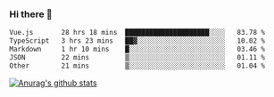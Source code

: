 ### Hi there 👋



<!--
**webB1an/webB1an** is a ✨ _special_ ✨ repository because its `README.md` (this file) appears on your GitHub profile.

Here are some ideas to get you started:

- 🔭 I’m currently working on ...
- 🌱 I’m currently learning ...
- 👯 I’m looking to collaborate on ...
- 🤔 I’m looking for help with ...
- 💬 Ask me about ...
- 📫 How to reach me: ...
- 😄 Pronouns: ...
- ⚡ Fun fact: ...
-->

<!--START_SECTION:waka-->

```txt
Vue.js       28 hrs 18 mins  █████████████████████░░░░   83.78 %
TypeScript   3 hrs 23 mins   ██▓░░░░░░░░░░░░░░░░░░░░░░   10.02 %
Markdown     1 hr 10 mins    █░░░░░░░░░░░░░░░░░░░░░░░░   03.46 %
JSON         22 mins         ▒░░░░░░░░░░░░░░░░░░░░░░░░   01.11 %
Other        21 mins         ▒░░░░░░░░░░░░░░░░░░░░░░░░   01.04 %
```

<!--END_SECTION:waka-->


[![Anurag's github stats](https://github-readme-stats.vercel.app/api?username=webB1an&show_icons=true&theme=radical)](https://github.com/anuraghazra/github-readme-stats)

